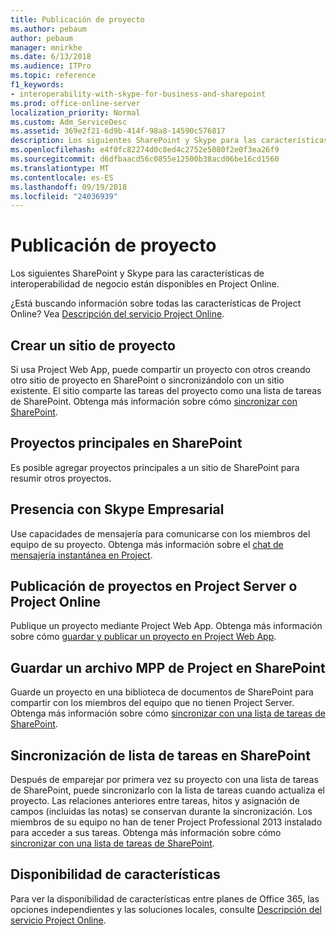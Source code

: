 ```yaml
---
title: Publicación de proyecto
ms.author: pebaum
author: pebaum
manager: mnirkhe
ms.date: 6/13/2018
ms.audience: ITPro
ms.topic: reference
f1_keywords:
- interoperability-with-skype-for-business-and-sharepoint
ms.prod: office-online-server
localization_priority: Normal
ms.custom: Adm_ServiceDesc
ms.assetid: 369e2f21-6d9b-414f-98a8-14590c576817
description: Los siguientes SharePoint y Skype para las características de interoperabilidad de negocio están disponibles en Project Online.
ms.openlocfilehash: e4f0fc82274d0c8ed4c2752e5080f2e0f3ea26f9
ms.sourcegitcommit: d6dfbaacd56c0855e12500b38acd06be16cd1560
ms.translationtype: MT
ms.contentlocale: es-ES
ms.lasthandoff: 09/19/2018
ms.locfileid: "24036939"
---
```

# <a name="project-publishing"></a>Publicación de proyecto

Los siguientes SharePoint y Skype para las características de interoperabilidad de negocio están disponibles en Project Online.
  
¿Está buscando información sobre todas las características de Project Online? Vea [Descripción del servicio Project Online](project-online-service-description.md).
  
## <a name="create-a-project-site"></a>Crear un sitio de proyecto
<a name="bkmk_CreateProjectsite"> </a>

Si usa Project Web App, puede compartir un proyecto con otros creando otro sitio de proyecto en SharePoint o sincronizándolo con un sitio existente. El sitio comparte las tareas del proyecto como una lista de tareas de SharePoint. Obtenga más información sobre cómo [sincronizar con SharePoint](https://go.microsoft.com/fwlink/p/?LinkId=271352).
  
## <a name="master-projects-on-sharepoint"></a>Proyectos principales en SharePoint
<a name="bkmk_MasterprojectsonSharePoint"> </a>

Es posible agregar proyectos principales a un sitio de SharePoint para resumir otros proyectos. 
  
## <a name="presence-with-skype-for-business"></a>Presencia con Skype Empresarial
<a name="bkmk_PresencewithLync"> </a>

Use capacidades de mensajería para comunicarse con los miembros del equipo de su proyecto. Obtenga más información sobre el [chat de mensajería instantánea en Project](https://go.microsoft.com/fwlink/p/?LinkId=271351).
  
## <a name="publish-projects-to-project-server-or-project-online"></a>Publicación de proyectos en Project Server o Project Online
<a name="bkmk_PublishProjectstoServerOnline"> </a>

Publique un proyecto mediante Project Web App. Obtenga más información sobre cómo [guardar y publicar un proyecto en Project Web App](https://go.microsoft.com/fwlink/p/?LinkId=271354).
  
## <a name="save-a-project-mpp-file-to-sharepoint"></a>Guardar un archivo MPP de Project en SharePoint
<a name="bkmk_SavefiletoSharePoint"> </a>

Guarde un proyecto en una biblioteca de documentos de SharePoint para compartir con los miembros del equipo que no tienen Project Server. Obtenga más información sobre cómo [sincronizar con una lista de tareas de SharePoint](https://go.microsoft.com/fwlink/p/?LinkId=271353).
  
## <a name="task-list-sync-to-sharepoint"></a>Sincronización de lista de tareas en SharePoint
<a name="bkmk_TaskListSynctoSharePoint"> </a>

Después de emparejar por primera vez su proyecto con una lista de tareas de SharePoint, puede sincronizarlo con la lista de tareas cuando actualiza el proyecto. Las relaciones anteriores entre tareas, hitos y asignación de campos (incluidas las notas) se conservan durante la sincronización. Los miembros de su equipo no han de tener Project Professional 2013 instalado para acceder a sus tareas. Obtenga más información sobre cómo [sincronizar con una lista de tareas de SharePoint](https://go.microsoft.com/fwlink/p/?LinkId=271353).
  
## <a name="feature-availability"></a>Disponibilidad de características
<a name="bkmk_TaskListSynctoSharePoint"> </a>

Para ver la disponibilidad de características entre planes de Office 365, las opciones independientes y las soluciones locales, consulte [Descripción del servicio Project Online](project-online-service-description.md).
  

